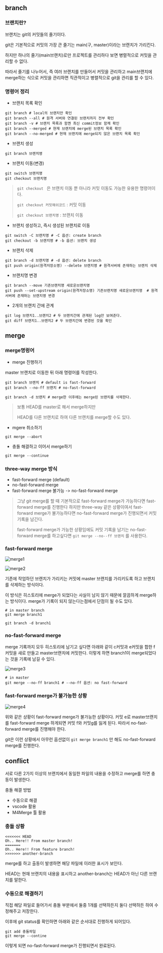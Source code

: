 ## branch

### 브랜치란?

브랜치는 git의 커밋들의 줄기이다.

git은 기본적으로 커밋의 가장 큰 줄기는 main(구, master)이라는 브랜치가 가리킨다.

하지만 하나의 줄기(main브랜치)로만 프로젝트를 관리하다 보면 병렬적으로 커밋을 관리할 수 없다.

따라서 줄기를 나누어서, 즉 여러 브랜치를 만들어서 커밋을 관리하고 main브랜치에 merge하는 식으로 커밋을 관리하면 직관적이고 병렬적으로 git을 관리를 할 수 있다.



### 명령어 정리

- 브랜치 목록 확인

```shell
git branch # local의 브랜치만 확인
git branch --all # 원격 서버와 연결된 브랜치까지 전부 확인
git branch -v # 브랜치 목록과 함껜 최신 commit정보 함께 확인
git branch --merged # 현재 브랜치에 merge된 브랜치 목록 확인
git branch --no-merged # 현재 브랜치에 merge되지 않은 브랜치 목록 확인
```



- 브랜치 생성

```shell
git branch 브랜치명
```



- 브랜치 이동(변경)

```shell
git switch 브랜치명
git checkout 브랜치명
```

> `git checkout ` 은 브랜치 이동 뿐 아니라 커밋 이동도 가능한 유용한 명령어이다.
>
> `git checkout 커밋해쉬코드` : 커밋 이동
>
> `git checkout 브랜치명` : 브랜치 이동



- 브랜치 생성하고, 즉시 생성된 브랜치로 이동

```shell
git switch -C 브랜치명 # -C 옵션: create branch
git checkout -b 브랜치명 # -b 옵션: 브랜치 생성
```



- 브랜치 삭제

```shell
git branch -d 브랜치명 # -d 옵션: delete branch
git push origin(원격저장소명) --delete 브랜치명 # 원격서버에 존재하는 브랜치 삭제
```



- 브랜치명 변경

```shell
git branch --move 기존브랜치명 새로운브랜치명
git push --set-upstream origin(원격저장소명) 기존브랜치명 새로운브랜치명  # 원격서버에 존재하는 브랜치명 변경
```



- 2개의 브랜치 간에 관계

```shell
git log 브랜치1..브랜치2 # 두 브랜치간에 관계된 log만 보여준다.
git diff 브랜치1..브랜치2 # 두 브랜치간에 변경된 것을 확인
```



## merge



### merge명렁어

- merge 진행하기

master 브랜치로 이동한 뒤 아래 명령어를 작성한다.

```shell
git branch 브랜치 # default is fast-forward
git branch --no-ff 브랜치 # no-fast-forward

git branch -d 브랜치 # merge한 이후에는 merge된 브랜치를 삭제한다.
```

> 보통 HEAD를 master로 해서 merge하지만
>
> HEAD를 다른 브랜치로 하여 다른 브랜치를 merge할 수도 있다.



- mgere 취소하기

```shell
git merge --abort
```



- 충돌 해결하고 이어서 merge하기

```shell
git merge --continue
```





### three-way merge 방식

- fast-forward merge (default)
- no-fast-forward merge
- fast-forward merge 불가능 -> no-fast-forward merge



> 그냥 git merge를 할 때 기본적으로 fast-forward merge가 가능하다면 fast-forward merge를 진행한다 하지만 three-way 같은 상황이여서 fast-forward merge가 불가능하다면 no-fast-forward merge가 진행되면서 커밋 기록을 남긴다.
>
> fast-forward merge가 가능한 상황임에도 커밋 기록을 남기는 no-fast-forward merge를 하고싶다면 `git merge --no--ff 브랜치` 를 사용한다.



### fast-forward merge

![merge1](/Users/uno/Desktop/merge1.png)

![merge2](/Users/uno/Desktop/merge2.png)



기존에 작업하던 브랜치가 가리키는 커밋에 master 브랜치를 가리키도록 하고 브랜치를 삭제하는 방식이다.

이 방식은 히스토리에 merge가 되었다는 사실이 남지 않기 때문에 깔끔하게 merge하는 방식이다. merge가 기록이 되지 않는다는점에서 단점이 될 수도 있다.

```shell
# in master branch
git merge branch1

git branch -d branch1
```



### no-fast-forward merge

merge 기록까지 모두 히스토리에 남기고 싶다면 아래와 같이 c커밋과 e커밋을 합한 f커밋을 새로 만들고 master브랜치에 커밋한다. 이렇게 하면 branch1이 merge되었다는 것을 기록에 남길 수 있다.

![merge3](/Users/uno/Desktop/merge3.png)



```shell
# in master
git merge --no-ff branch1 # --no-ff 옵션: no fast-forward
```



### fast-forward merge가 불가능한 상황

![merge4](/Users/uno/Desktop/merge4.png)

위와 같은 상황이 fast-forward merge가 불가능한 상황이다. 커밋 e로 master브랜치를 fast-forward merge 하게되면 커밋 f와 커밋g를 잃게 된다. 따라서 no-fast-forward merge를 진행해야 한다. 

git은 이런 상황에서 아무런 옵션없이  `git merge branch1` 만 해도  no-fast-forward merge를 진행한다.



## conflict

서로 다른 2가지 이상의 브랜치에서 동일한 파일의 내용을 수정하고 merge를 하면 충동이 발생한다.



충돌 해결 방법

- 수동으로 해결
- vscode 활용
- M4Merge 툴 활용



### 충돌 상황

```shell
<<<<<<< HEAD
Oh.. Here!! From master branch!
=======
Oh.. Here!! From feature branch!
>>>>>>> another-branch
```

merge를 하고 출동이 발생하면 해당 파일에 이러한 표시가 보인다.

HEAD는 현재 브랜치의 내용을 표시하고 another-branch는 HEAD가 아닌 다른 브랜치를 말한다.



### 수동으로 해결하기

직접 해당 파일로 들어가서 충돌 부분에서 둘중 1개를 선택하든지 둘다 선택하든 하여 수정해주고 저장한다.

이후에 git status를 확인하면 아래와 같은 순서대로 진행하게 되어있다.

```shell
git add 충돌파일
git merge --contine
```

이렇게 되면 no-fast-forward merge가 진행되면서 완료된다.